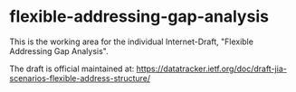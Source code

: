 # flexible-addressing-gap-analysis

This is the working area for the individual Internet-Draft, "Flexible Addressing Gap Analysis".

The draft is official maintained at: https://datatracker.ietf.org/doc/draft-jia-scenarios-flexible-address-structure/
